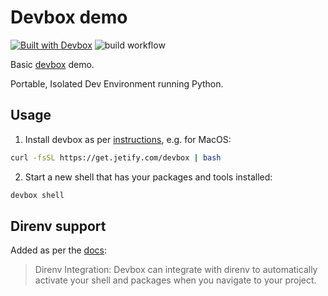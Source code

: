 # Devbox demo

[![Built with Devbox](https://www.jetify.com/img/devbox/shield_moon.svg)](https://www.jetify.com/devbox/docs/contributor-quickstart/)
![build workflow](https://github.com/legomb/devbox-demo/actions/workflows/build.yaml/badge.svg)

Basic [devbox](https://www.jetify.com/devbox) demo.

Portable, Isolated Dev Environment running Python.

## Usage

1. Install devbox as per [instructions](https://www.jetify.com/docs/devbox/installing_devbox/?install-method=macos), e.g. for MacOS:

```sh
curl -fsSL https://get.jetify.com/devbox | bash
```

2. Start a new shell that has your packages and tools installed:

```sh
devbox shell
```

## Direnv support

Added as per the [docs](https://www.jetify.com/docs/devbox/quickstart/#use-devbox-with-your-ide):

> Direnv Integration: Devbox can integrate with direnv to automatically activate your shell and packages when you navigate to your project.
